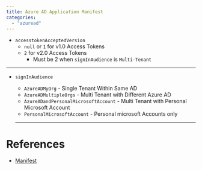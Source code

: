 ```yaml
---
title: Azure AD Application Manifest
categories: 
  - "azuread"
---
```


- `accesstokenAcceptedVersion`
  - `null` or `1` for v1.0 Access Tokens
  - `2` for v2.0 Access Tokens
    - Must be 2 when `signInAudience` is `Multi-Tenant`

---

- `signInAudience`
  - `AzureADMyOrg` - Single Tenant Within Same AD
  - `AzureADMultipleOrgs` - Multi Tenant with Different Azure AD
  - `AzureADandPersonalMicrosoftAccount` - Multi Tenant with Personal Microsoft Account
  - `PersonalMicrosoftAccount` - Personal microsoft Accounts only

  ---

# References
  - [Manifest](https://learn.microsoft.com/en-us/azure/active-directory/develop/reference-app-manifest#manifest-reference)